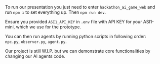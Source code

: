 To run our presentation you just need to enter `hackathon_ai_game_web` and run `npm i` to set everything up.
Then `npm run dev`.

Ensure you provided `ASI1_API_KEY` in `.env` file with API KEY for your ASI1-mini, which we use for the prototype.

You can then run agents by running python scripts in following order: `npc.py`, `observer.py`, `agent.py`.

Our project is still W.I.P. but we can demonstrate core functionalities by changing our AI agents code.
